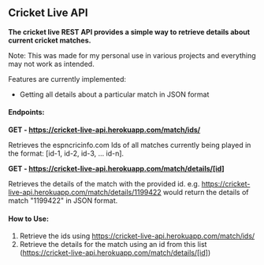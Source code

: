 <h2>Cricket Live API</h2>
<b>The cricket live REST API provides a simple way to retrieve details about current cricket matches.</b>

Note: This was made for my personal use in various projects and everything may not work as intended.

Features are currently implemented:
- Getting all details about a particular match in JSON format

<h4><b>Endpoints:</b></h4>

<b>GET - https://cricket-live-api.herokuapp.com/match/ids/</b>

Retrieves the espncricinfo.com Ids of all matches currently being played in the format: [id-1, id-2, id-3, ... id-n].

<b>GET - https://cricket-live-api.herokuapp.com/match/details/[id]</b>

Retrieves the details of the match with the provided id.
e.g. https://cricket-live-api.herokuapp.com/match/details/1199422 would return the details of match "1199422" in JSON format.

<h4>How to Use:</h4>

1. Retrieve the ids using https://cricket-live-api.herokuapp.com/match/ids/
2. Retrieve the details for the match using an id from this list (https://cricket-live-api.herokuapp.com/match/details/[id])




